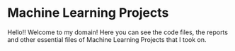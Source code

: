 # Machine Learning Projects
Hello!! Welcome to my domain! Here you can see the code files, the reports and other essential files of Machine Learning Projects that I took on.
